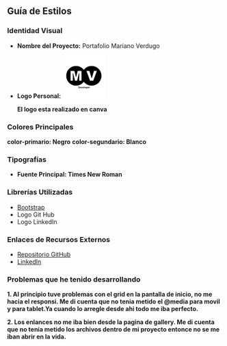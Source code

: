 

##  Guía de Estilos

###  Identidad Visual

- **Nombre del Proyecto:** Portafolio  Mariano Verdugo
- **Logo Personal:**
  ![Logo](/img/Developer.png)

  **El logo esta realizado en canva**

###  Colores Principales


**color-primario: Negro**
**color-segundario: Blanco** 


###  Tipografías

- **Fuente Principal: Times New Roman**


###  Librerías Utilizadas

- [Bootstrap](https://getbootstrap.com/)
- Logo Git Hub
- Logo LinkedIn


###  Enlaces de Recursos Externos

- [Repositorio GitHub](https://github.com/MarianoVG2006)
- [LinkedIn](https://www.linkedin.com/in/mariano-verdugo-gonzalez-9ba910293/)


### Problemas que he tenido desarrollando

**1. Al principio tuve problemas con el grid en la pantalla de inicio, no me hacia el responsi. Me di cuenta que no tenia metido el @media para movil y para tablet.Ya cuando lo arregle desde ahi todo me iba perfecto.**

**2. Los enlances no me iba bien desde la pagina de gallery. Me di cuenta que no tenia metido los archivos dentro de mi proyecto entonce no se me iban abrir en la vida.**

